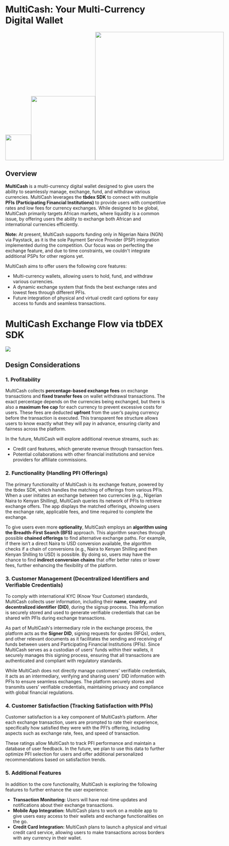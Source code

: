 
# MultiCash: Your Multi-Currency Digital Wallet

<div style="display: flex; align-items: end;">
  <img src="https://i.ibb.co/2jP2Qjb/logo.png" width="80px" height="auto" />
  <img src="https://i.ibb.co/t8H5Xgd/name.png" width="200px" height="auto" />
  <img src="https://i.ibb.co/ysjfknF/slogan.png" width="400px" height="auto" />
</div>


## Overview

**MultiCash** is a multi-currency digital wallet designed to give users the ability to seamlessly manage, exchange, fund, and withdraw various currencies. MultiCash leverages the **tbdex SDK** to connect with multiple **PFIs (Participating Financial Institutions)** to provide users with competitive rates and low fees for currency exchanges. While designed to be global, MultiCash primarily targets African markets, where liquidity is a common issue, by offering users the ability to exchange both African and international currencies efficiently.

**Note:** At present, MultiCash supports funding only in Nigerian Naira (NGN) via Paystack, as it is the sole Payment Service Provider (PSP) integration implemented during the competition. Our focus was on perfecting the exchange feature, and due to time constraints, we couldn't integrate additional PSPs for other regions yet.

MultiCash aims to offer users the following core features:

- Multi-currency wallets, allowing users to hold, fund, and withdraw various currencies.
- A dynamic exchange system that finds the best exchange rates and lowest fees through different PFIs.
- Future integration of physical and virtual credit card options for easy access to funds and seamless transactions.

<div>
    <h1>MultiCash Exchange Flow via tbDEX SDK</h1>
    <img src="https://res.cloudinary.com/dfbjysygb/image/upload/v1726307315/ry44ctmlasn22yku44sd.png" />
</div>

## Design Considerations

### 1. Profitability

MultiCash collects **percentage-based exchange fees** on exchange transactions and **fixed transfer fees** on wallet withdrawal transactions. The exact percentage depends on the currencies being exchanged, but there is also a **maximum fee cap** for each currency to prevent excessive costs for users. These fees are deducted **upfront** from the user’s paying currency before the transaction is executed. This transparent fee structure allows users to know exactly what they will pay in advance, ensuring clarity and fairness across the platform.

In the future, MultiCash will explore additional revenue streams, such as:

- Credit card features, which generate revenue through transaction fees.
- Potential collaborations with other financial institutions and service providers for affiliate commissions.

### 2. Functionality (Handling PFI Offerings)

The primary functionality of MultiCash is its exchange feature, powered by the tbdex SDK, which handles the matching of offerings from various PFIs. When a user initiates an exchange between two currencies (e.g., Nigerian Naira to Kenyan Shilling), MultiCash queries its network of PFIs to retrieve exchange offers. The app displays the matched offerings, showing users the exchange rate, applicable fees, and time required to complete the exchange.

To give users even more **optionality**, MultiCash employs an **algorithm using the Breadth-First Search (BFS)** approach. This algorithm searches through possible **chained offerings** to find alternative exchange paths. For example, if there isn’t a direct Naira to USD conversion available, the algorithm checks if a chain of conversions (e.g., Naira to Kenyan Shilling and then Kenyan Shilling to USD) is possible. By doing so, users may have the chance to find **indirect conversion chains** that offer better rates or lower fees, further enhancing the flexibility of the platform.


### 3. Customer Management (Decentralized Identifiers and Verifiable Credentials)

To comply with international KYC (Know Your Customer) standards, MultiCash collects user information, including their **name**, **country**, and **decentralized identifier (DID)**, during the signup process. This information is securely stored and used to generate verifiable credentials that can be shared with PFIs during exchange transactions.

As part of MultiCash's intermediary role in the exchange process, the platform acts as the **Signer DID**, signing requests for quotes (RFQs), orders, and other relevant documents as it facilitates the sending and receiving of funds between users and Participating Financial Institutions (PFIs). Since MultiCash serves as a custodian of users’ funds within their wallets, it securely manages this signing process, ensuring that all transactions are authenticated and compliant with regulatory standards.

While MultiCash does not directly manage customers’ verifiable credentials, it acts as an intermediary, verifying and sharing users' DID information with PFIs to ensure seamless exchanges. The platform securely stores and transmits users' verifiable credentials, maintaining privacy and compliance with global financial regulations.


### 4. Customer Satisfaction (Tracking Satisfaction with PFIs)

Customer satisfaction is a key component of MultiCash’s platform. After each exchange transaction, users are prompted to rate their experience, specifically how satisfied they were with the PFI’s offering, including aspects such as exchange rate, fees, and speed of transaction.

These ratings allow MultiCash to track PFI performance and maintain a database of user feedback. In the future, we plan to use this data to further optimize PFI selection for users and offer additional personalized recommendations based on satisfaction trends.

### 5. Additional Features

In addition to the core functionality, MultiCash is exploring the following features to further enhance the user experience:

- **Transaction Monitoring:** Users will have real-time updates and notifications about their exchange transactions.
- **Mobile App Integration:** MultiCash plans to work on a mobile app to give users easy access to their wallets and exchange functionalities on the go.
- **Credit Card Integration:** MultiCash plans to launch a physical and virtual credit card service, allowing users to make transactions across borders with any currency in their wallet.
